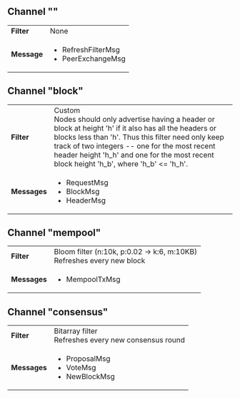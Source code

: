 ## Channel ""

<table>
  <tr>
    <td><b>Filter</b></td>
    <td>None</td>
  </tr>
  <tr>
    <td><b>Message</b></td>
    <td>
      <ul>
        <li>RefreshFilterMsg</li>
        <li>PeerExchangeMsg</li>
      </ul>
    </td>
  </tr>
</table>


## Channel "block"

<table>
  <tr>
    <td><b>Filter</b></td>
    <td>
      Custom<br/>
      Nodes should only advertise having a header or block at height 'h' if it also has all the headers or blocks less than 'h'.  Thus this filter need only keep track of two integers -- one for the most recent header height 'h_h' and one for the most recent block height 'h_b', where 'h_b' &lt;= 'h_h'.
    </td>
  </tr>
  <tr>
    <td><b>Messages</b></td>
    <td>
      <ul>
        <li>RequestMsg</li>
        <li>BlockMsg</li>
        <li>HeaderMsg</li>
      </ul>
    </td>
  </tr>
</table>


## Channel "mempool"

<table>
  <tr>
    <td><b>Filter</b></td>
    <td>
      Bloom filter (n:10k, p:0.02 -> k:6, m:10KB)<br/>
      Refreshes every new block
    </td>
  </tr>
  <tr>
    <td><b>Messages</b></td>
    <td>
      <ul>
        <li>MempoolTxMsg</li>
      </ul>
    </td>
  </tr>
</table>


## Channel "consensus"                                                                                                                                                                                                                        
<table>
  <tr>
    <td><b>Filter</b></td>
    <td>
      Bitarray filter<br/>
      Refreshes every new consensus round
    </td>
  </tr>
  <tr>
    <td><b>Messages</b></td>
    <td>
      <ul>
        <li>ProposalMsg</li>
        <li>VoteMsg</li>
        <li>NewBlockMsg</li>
      </ul>
    </td>
  </tr>
</table>





